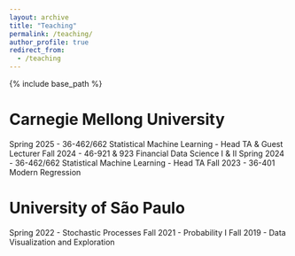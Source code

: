 ```yaml
---
layout: archive
title: "Teaching"
permalink: /teaching/
author_profile: true
redirect_from:
  - /teaching
---
```


{% include base_path %}

Carnegie Mellong University
======
Spring 2025 -  36-462/662 Statistical Machine Learning - Head TA & Guest Lecturer
Fall 2024 - 46-921 & 923 Financial Data Science I & II
Spring 2024 - 36-462/662 Statistical Machine Learning - Head TA
Fall 2023 - 36-401 Modern Regression



University of São Paulo
======
Spring 2022 - Stochastic Processes
Fall 2021 - Probability I
Fall 2019 - Data Visualization and Exploration